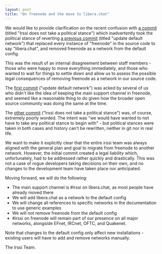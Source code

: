 ```yaml
---
layout: post
title: "On freenode and the move to libera.chat"
---
```


We would like to provide clarification on the recent confusion with [a
commit][c2] (titled "Irssi does not take a political stance") which
inadvertently took the political stance of reverting [a previous commit][c1]
(titled "update default network") that replaced every instance of "freenode" in
the source code to say "libera.chat", and removed freenode as a network from
the default config.

This was the result of an internal disagreement between staff members - those
who were happy to move everything immediately, and those who wanted to wait for
things to settle down and allow us to assess the possible legal consequences of
removing freenode as a network in our source code.

The [first commit][c1] ("update default network") was acked by several of us
who didn't like the idea of keeping the main support channel in freenode, and
seemed like a reasonable thing to do given how the broader open source
community was doing the same at the time.

The [other commit][c2] ("Irssi does not take a political stance") was, of
course, extremely poorly worded. The intent was "we would have wanted to not
have to take any political stance to begin with" - but political stances were
taken in both cases and history can't be rewritten, neither in git nor in real
life.

We want to make it explicitly clear that the entire irssi team was always
aligned with the general plan and goal to migrate from freenode to another
network. However, the initial commit created a legal liability which,
unfortunately, had to be addressed rather quickly and drastically. This was not
a case of rogue developers taking decisions on their own, and no changes to the
development team have taken place nor anticipated.

Moving forward, we will do the following:

 - The main support channel is #irssi on libera.chat, as most people have
   already moved there
 - We will add libera.chat as a network to the default config
 - We will change all references to specific networks in the documentation to
   use generic examples
 - We will not remove freenode from the default config
 - #irssi on freenode will remain part of our presence on all major networks,
   alongside EFnet, IRCnet, OFTC, and Quakenet.

Note that changes to the default config only affect new installations -
existing users will have to add and remove networks manually.

The Irssi Team.

[c1]: https://github.com/irssi/irssi/commit/1ba48840a112dfacf13cbbf6b77c1e3489fefcf8
[c2]: https://github.com/irssi/irssi/commit/a4486c236a3bf15192d0500b3a1892f7465826c7
